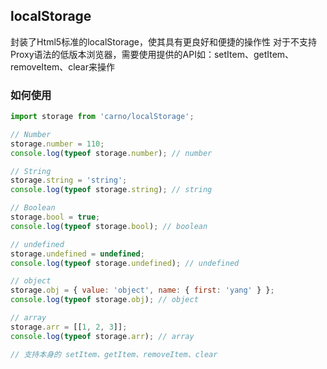 ## localStorage

封装了Html5标准的localStorage，使其具有更良好和便捷的操作性
对于不支持Proxy语法的低版本浏览器，需要使用提供的API如：setItem、getItem、removeItem、clear来操作

### 如何使用

```javascript
import storage from 'carno/localStorage';

// Number
storage.number = 110;
console.log(typeof storage.number); // number

// String
storage.string = 'string';
console.log(typeof storage.string); // string

// Boolean
storage.bool = true;
console.log(typeof storage.bool); // boolean

// undefined
storage.undefined = undefined;
console.log(typeof storage.undefined); // undefined

// object
storage.obj = { value: 'object', name: { first: 'yang' } };
console.log(typeof storage.obj); // object

// array
storage.arr = [[1, 2, 3]];
console.log(typeof storage.arr); // array

// 支持本身的 setItem、getItem、removeItem、clear
```